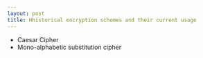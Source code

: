 ```yaml
---
layout: post
title: Hhistorical encryption schemes and their current usage
---
```

 - Caesar Cipher
 - Mono-alphabetic substitution cipher
<!--stackedit_data:
eyJoaXN0b3J5IjpbMTU3NzE0Njc4NywtNDIyMTg2Mzc5XX0=
-->